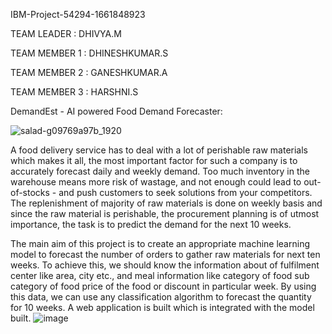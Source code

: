 IBM-Project-54294-1661848923

TEAM LEADER     :   DHIVYA.M

TEAM MEMBER 1   :   DHINESHKUMAR.S

TEAM MEMBER 2   :   GANESHKUMAR.A

TEAM MEMBER 3   :   HARSHNI.S


DemandEst - AI powered Food Demand Forecaster:

![salad-g09769a97b_1920](https://user-images.githubusercontent.com/113223661/202857365-95927322-c194-4759-9b58-9c3e90d08efd.jpg)



 A food delivery service has to deal with a lot of perishable raw materials which makes it all, the most important factor for such a company is to accurately forecast daily and weekly demand. Too much inventory in the warehouse means more risk of wastage, and not enough could lead to out-of-stocks - and push customers to seek solutions from your competitors. The replenishment of majority of raw materials is done on weekly basis and since the raw material is perishable, the procurement planning is of utmost importance, the task is to predict the demand for the next 10 weeks.

The main aim of this project is to create an appropriate machine learning model to forecast the number of orders to gather raw materials for next ten weeks. To achieve this, we should know the information about of fulfilment center like area, city etc., and meal information like category of food sub category of food price of the food or discount in particular week. By using this data, we can use any classification algorithm to forecast the quantity for 10 weeks. A web application is built which is integrated with the model built.
![image](https://user-images.githubusercontent.com/113223661/202857573-d8ec9d01-f0e4-40d8-b550-5b489364604e.png)
